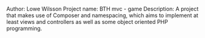 Author: Lowe Wilsson
Project name: BTH mvc - game
Description: A project that makes use of Composer and namespacing, which
aims to implement at least views and controllers as well as some object
oriented PHP programming.
